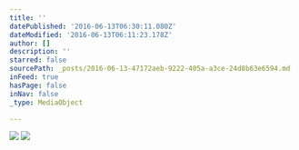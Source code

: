 ```yaml
---
title: ''
datePublished: '2016-06-13T06:30:11.080Z'
dateModified: '2016-06-13T06:11:23.178Z'
author: []
description: ''
starred: false
sourcePath: _posts/2016-06-13-47172aeb-9222-405a-a3ce-24d8b63e6594.md
inFeed: true
hasPage: false
inNav: false
_type: MediaObject

---
```

![](https://the-grid-user-content.s3-us-west-2.amazonaws.com/1adf8c8a-771c-4dc9-8a32-65cc1ccbe3da.jpg)
![](https://the-grid-user-content.s3-us-west-2.amazonaws.com/3618370d-2cab-42b9-bd86-4dacfe6da599.jpg)
